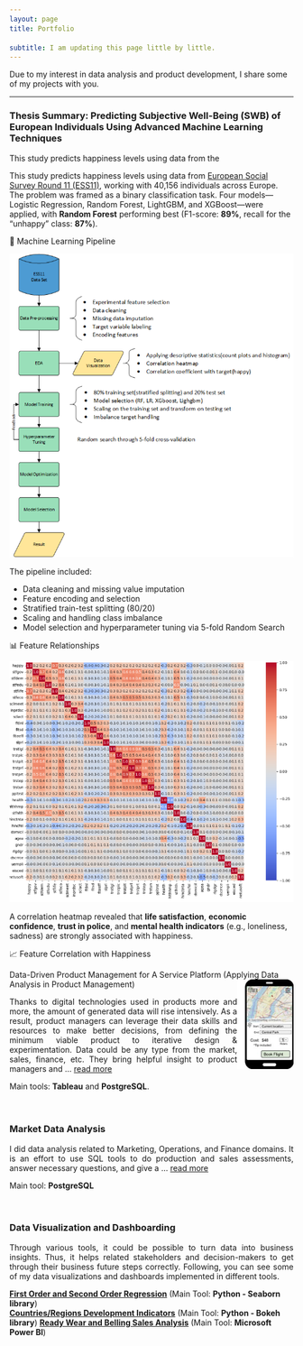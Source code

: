```yaml
---
layout: page
title: Portfolio

subtitle: I am updating this page little by little. 
---
```


Due to my interest in data analysis and product development, I share some of my projects with you.  

***
### Thesis Summary: Predicting Subjective Well-Being (SWB) of European Individuals Using Advanced Machine Learning Techniques

<p align='justify'>

This study predicts happiness levels using data from the 
 
This study predicts happiness levels using data from <a href="https://ess.sikt.no/en/?tab=overview" target="_blank">European Social Survey Round 11 (ESS11)</a>, working with 40,156 individuals across Europe. The problem was framed as a binary classification task. Four models—Logistic Regression, Random Forest, LightGBM, and XGBoost—were applied, with **Random Forest** performing best (F1-score: **89%**, recall for the “unhappy” class: **87%**).

 🔄 Machine Learning Pipeline

<p align="center">
  <img src="/assets/portfolio/Eli Colored 2.png" alt="Pipeline Diagram" width="600">
</p>

The pipeline included:
- Data cleaning and missing value imputation
- Feature encoding and selection
- Stratified train-test splitting (80/20)
- Scaling and handling class imbalance
- Model selection and hyperparameter tuning via 5-fold Random Search

 📊 Feature Relationships

<p align="center">
  <img src="/assets/portfolio/Fig3.png" alt="Correlation Heatmap" width="800">
</p>

A correlation heatmap revealed that **life satisfaction**, **economic confidence**, **trust in police**, and **mental health indicators** (e.g., loneliness, sadness) are strongly associated with happiness.

 📈 Feature Correlation with Happiness

<p align="center
 
### Data-Driven Product Management for A Service Platform (Applying Data Analysis in Product Management)

<img alt="Service Platformt" src="/assets/portfolio/Air Taxi Service Plt.jpg" align="right" width="100" float:right>

<p align='justify'>
Thanks to digital technologies used in products more and more, the amount of generated data will rise intensively. As a result, product managers can leverage their data skills and resources to make better decisions, from defining the minimum viable product to iterative design & experimentation. Data could be any type from the market, sales, finance, etc. They bring helpful insight to product managers and ... <a href="https://mlarchitect.github.io/portfolio/DataProductManagement_AirTaxiService">read more</a> 
</p>

Main tools: **Tableau** and **PostgreSQL**.
<br>
<br>
<br>

### Market Data Analysis

<p align='justify'>
I did data analysis related to Marketing, Operations, and Finance domains. It is an effort to use SQL tools to do production and sales assessments, answer necessary questions, and give a ...
<a href="https://mlarchitect.github.io/portfolio/Parch_Posey_DataAnalysis_PostgreSQL">read more</a>
</p> 

Main tool: **PostgreSQL**
<br>
<br>
<br>
### Data Visualization and Dashboarding 
<p align='justify'>
Through various tools, it could be possible to turn data into business insights. Thus, it helps related stakeholders and decision-makers to get through their business future steps correctly. Following, you can see some of my data visualizations and dashboards implemented in different tools.
  </p>
<a href="https://mlarchitect.github.io/portfolio/1st_2nd_ord_reg_py_seaborn"><b>First Order and Second Order Regression</b></a> (Main Tool: <b>Python - Seaborn library</b>)
<br>
<a href="https://mlarchitect.github.io/portfolio/country_reg_ind_py_bokeh"><b>Countries/Regions Development Indicators</b></a> (Main Tool: <b>Python - Bokeh library</b>)
<a href="https://mlarchitect.github.io/portfolio/ready_wear&belling_sales_pbi"><b>Ready Wear and Belling Sales Analysis</b></a> (Main Tool: <b>Microsoft Power BI</b>)

 


